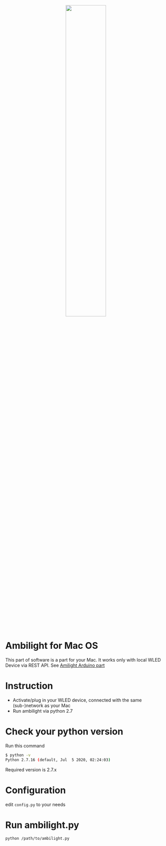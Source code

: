 <p align="center"><img src="http://app.shopsline.ru/img-pic/kf/Hf3e4eb92d8c64b29bbdbb7538dbdf9c6I/DIY-Ambilight-RGB-5050.jpg_q50.jpg" width="50%" /></p>

# Ambilight for Mac OS

This part of software is a part for your Mac. It works only with local WLED Device via REST API. See [Amilight Arduino part](https://github.com/sergeich5/Ambilight-Arduino-part)

# Instruction
- Activate/plug in your WLED device, connected with the same (sub-)network as your Mac
- Run ambilight via python 2.7

# Check your python version

Run this command

```sh
$ python -v
Python 2.7.16 (default, Jul  5 2020, 02:24:03)
```

Required version is 2.7.x

# Configuration

edit `config.py` to your needs

# Run ambilight.py

```sh
python /path/to/ambilight.py
```
